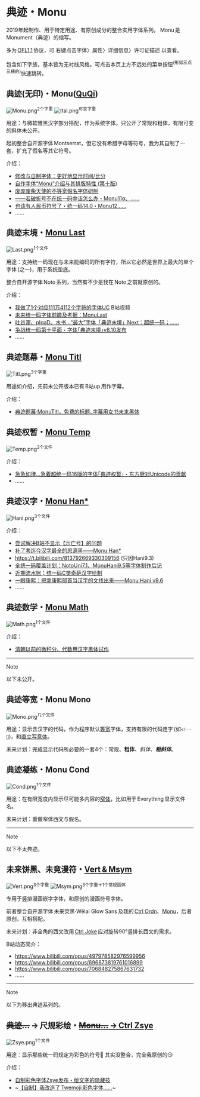 # 典迹・Monu
2019年起制作、用于特定用途、有原创成分的整合实用字体系列。
Monu 是 Monument（典迹）的缩写。

多为 [OFL1.1](http://scripts.sil.org/OFL) 协议，可 右键点击字体〉属性〉详细信息〉许可证描述 以查看。

包含如下字族，基本皆为无衬线风格。可点击本页上方不远处的菜单按钮<sup>(形如三点三横的)</sup>快速跳转。

## 典迹(无印)・Monu([QuQi](https://github.com/MY1L/QuQi))
![Monu.png](docs/Monu.png)<sup>2个字重</sup> ![Ital.png](docs/Ital.png)<sup>可变字重</sup>

用途：与微软雅黑汉字部分搭配，作为系统字体。只公开了常规和粗体，有限可变的斜体未公开。

起初整合自开源字体 Montserrat，但它没有希腊字母等符号，我为其自制了一套，扩充了假名等其它符号。

介绍：
- [修改与自制字体：更好地显示时间/比分](https://www.bilibili.com/read/cv4146730)
- [自作字体“Monu”介绍与其排版特性 (第十版)](https://www.bilibili.com/read/cv5018512)
- [废废废柴天使的不等宽假名字体研制](https://www.bilibili.com/read/cv5457108)
- [——若破折号不在统一码中该怎么办・Monu11α、……](https://www.bilibili.com/read/cv8280047)
- [也该有人民币符号了・统一码14.0・Monu12……](https://www.bilibili.com/read/cv13183071)
- ……

## 典迹末境・[Monu Last](https://github.com/MY1L/Unicode/blob/main/Last)
![Last.png](docs/Last.png)<sup>1个文件</sup>

用途：支持统一码现在与未来能编码的所有字符，所以它必然是世界上最大的单个字体 (之一)，用于系统垫底。

整合自开源字体 Noto 系列，当然有不少是我在 Noto 之前就原创的。

介绍：
- [我做了1个对应111万4112个字符的字体UC](https://www.bilibili.com/video/BV1XT4y1N7TG/) B站视频
- [未来统一码字体前瞻及考据：MonuLast](https://www.bilibili.com/read/cv11030010)
- [吐谷渾、pIqaD、水书…“最大”字体「典迹末境」Next：超统一码；……](https://www.bilibili.com/read/cv22807456)
- [争战统一码第十平面・字体｢典迹末境｣v8.10发布](https://www.bilibili.com/read/cv23078044)
- ……

## 典迹题幕・[Monu Titl](https://github.com/MY1L/Monu/releases/tag/Titl)
![Titl.png](docs/Titl.png)<sup>3个字重</sup>

用途如介绍，先前未公开版本已有 B站up 用作字幕。

介绍：
- [典迹题幕·MonuTitl，免费的标题､字幕用女书未来黑体](https://www.bilibili.com/read/cv32861274/)

## 典迹权暂・[Monu Temp](https://github.com/MY1L/Unicode/releases/tag/Temp)
![Temp.png](docs/Temp.png)<sup>2个文件</sup>

介绍：
- [急急如律…急着超统一码16版的字体｢典迹权暂｣・东方厨对Unicode的贡献](https://www.bilibili.com/read/cv24114209)
- ……

## 典迹汉字・[Monu Han*](https://github.com/MY1L/Unicode/tree/main/Hani)
![Hani.png](docs/Hani.png)<sup>3个文件</sup>

介绍：
- [尝试解决B站不显示【示亡号】的问题](https://www.bilibili.com/read/cv21481556)
- [补了套迄今汉字最全的思源黑——Monu Han*](https://www.bilibili.com/read/cv21580181)
- https://t.bilibili.com/813792669330309156 (只因Hani9.3)
- [全统一码覆盖计划：NotoUni7.1、MonuHani9.5等字体制作后记](https://www.bilibili.com/read/cv21785991)
- [近期流水账；统一码C类奇葩汉字绘制](https://www.bilibili.com/read/cv27511908)
- [一眼康熙：把拿康熙部首当汉字的文找出来——Monu Hani v9.6](https://www.bilibili.com/read/cv27961080)
- ……

## 典迹数学・[Monu Math](https://github.com/MY1L/Unicode/releases/tag/Math)
![Math.png](docs/Math.png)<sup>1个文件</sup>

介绍：
- [清朝以前的微积分、代数用汉字黑体试作](https://www.bilibili.com/read/cv27076507)

----

> [!NOTE]
> 以下未公开。

## 典迹等宽・Monu Mono
![Mono.png](docs/Mono.png)<sup>几个文件</sup>

用途：显示含汉字的代码，作为程序默认[等宽][wdth]字体，支持有限的代码连字 (如`<!--`)，和[直立写意体](https://github.com/MY1L/Ctrl/blob/main/abbr.md#样式)。

未来计划：完成显示代码所必要的一套4个：常规、**粗体**、_斜体_、**_粗斜体_**。

## 典迹凝练・Monu Cond
![Cond.png](docs/Cond.png)<sup>1个文件</sup>

用途：在有限宽度内显示尽可能多内容的[窄体][wdth]，比如用于 Everything 显示文件名。

未来计划：重做窄体西文与假名。

[wdth]: https://github.com/MY1L/Ctrl/blob/main/abbr.md#字宽

----

> [!NOTE]
> 以下不太典迹。

## 未来饼黑、未竟漫符・[Vert & Msym](https://github.com/MY1L/vert)
![Vert.png](docs/Vert.png)<sup>3个字重</sup> ![Msym.png](docs/Msym.png)<sup>3个字重＋1个常规圆体</sup>

专用于竖排漫画嵌字字体，和原创的漫画符号字体。

前者整合自开源字体 未来荧黑·Wêlai Glow Sans 及我的 [Ctrl Ordn](https://github.com/MY1L/Ctrl#ordn)、[Monu](#典迹无印monuquqi)，后者原创，互相搭配。

未来计划：非全角的西文改用 [Ctrl Joke](https://github.com/MY1L/Ctrl#joke) 应对旋转90°竖排长西文的需求。

B站动态简介：
- https://www.bilibili.com/opus/497978582976599956
- https://www.bilibili.com/opus/696873819761016899
- https://www.bilibili.com/opus/706848275867631732
- ……

----

> [!NOTE]
> 以下为移出典迹系列的。

## ~~典迹…~~ → 尺规彩绘・[~~Monu…~~ → Ctrl Zsye](https://github.com/MY1L/Ctrl#zsye)
![Zsye.png](docs/Zsye.png)<sup>1个文件</sup>

用途：显示那些统一码规定为彩色的符号💛
其实没整合，完全我原创的😏

介绍：
- [自制彩色字体Zsye发布・绘文字的隐藏技](https://www.bilibili.com/read/cv11706229)
- ~[【自制】我改造了 Twemoji 彩色字体……](https://www.bilibili.com/read/cv13600525)~
